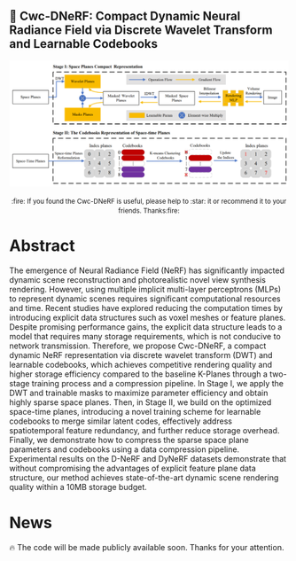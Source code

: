 ## :book: Cwc-DNeRF: Compact Dynamic Neural Radiance Field via Discrete Wavelet Transform and Learnable Codebooks
<img src=".\images\framework.jpg" style="zoom:60%;" />

<p align="center">
  <small>:fire: If you found the Cwc-DNeRF is useful, please help to :star: it or recommend it to your friends. Thanks:fire:</small>
</p>



# Abstract
The emergence of Neural Radiance Field (NeRF) has significantly impacted dynamic scene reconstruction and photorealistic novel view synthesis rendering. However, using multiple implicit multi-layer perceptrons (MLPs) to represent dynamic scenes requires significant computational resources and time. Recent studies have explored reducing the computation times by introducing explicit data structures such as voxel meshes or feature planes. Despite promising performance gains, the explicit data structure leads to a model that requires many storage requirements, which is not conducive to network transmission. Therefore, we propose Cwc-DNeRF, a compact dynamic NeRF representation via discrete wavelet transform (DWT) and learnable codebooks, which achieves competitive rendering quality and higher storage efficiency compared to the baseline K-Planes through a two-stage training process and a compression pipeline. In Stage I, we apply the DWT and trainable masks to maximize parameter efficiency and obtain highly sparse space planes. Then, in Stage II, we build on the optimized space-time planes, introducing a novel training scheme for learnable codebooks to merge similar latent codes, effectively address spatiotemporal feature redundancy, and further reduce storage overhead. Finally, we demonstrate how to compress the sparse space plane parameters and codebooks using a data compression pipeline. Experimental results on the D-NeRF and DyNeRF datasets demonstrate that without compromising the advantages of explicit feature plane data structure, our method achieves state-of-the-art dynamic scene rendering quality within a 10MB storage budget.

# News

:fire: The code will be made publicly available soon. Thanks  for your attention.

